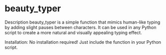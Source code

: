 # beauty_typer
Description
beauty_typer is a simple function that mimics human-like typing by adding slight pauses between characters. It can be used in any Python script to create a more natural and visually appealing typing effect.

Installation:
No installation required! Just include the function in your Python script.
